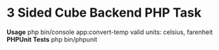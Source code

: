 <h1>3 Sided Cube Backend PHP Task</h1>
<b>Usage</b>
php bin/console app:convert-temp <temperature> <input_unit> <output_unit>
valid units: celsius, farenheit
<b>PHPUnit Tests</b>
php bin/phpunit
